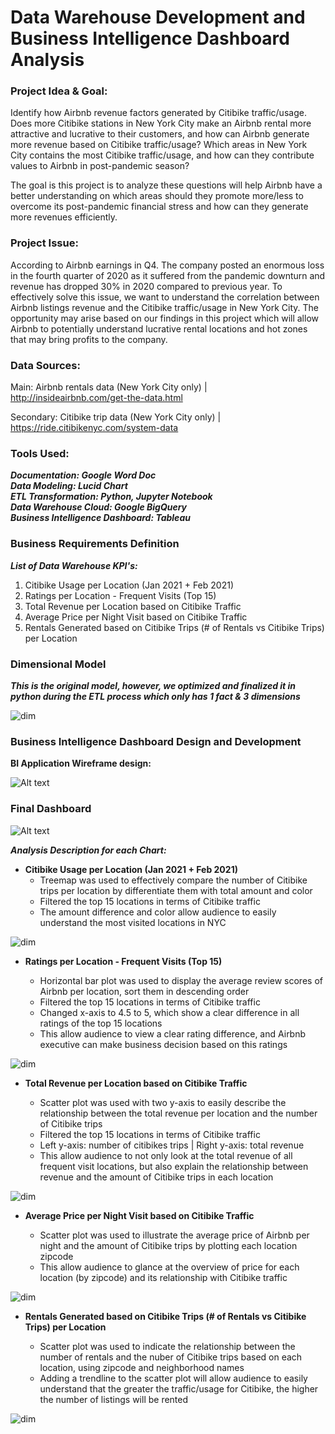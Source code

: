# Data Warehouse Development and Business Intelligence Dashboard Analysis

### Project Idea & Goal:

Identify how Airbnb revenue factors generated by Citibike traffic/usage. Does more Citibike stations in New York City make an Airbnb rental more attractive and lucrative to their customers, and how can Airbnb generate more revenue based on Citibike traffic/usage? Which areas in New York City contains the most Citibike traffic/usage, and how can they contribute values to Airbnb in post-pandemic season?

The goal is this project is to analyze these questions will help Airbnb have a better understanding on which areas should they promote more/less to overcome its post-pandemic financial stress and how can they generate more revenues efficiently.
  
### Project Issue:

According to Airbnb earnings in Q4. The company posted an enormous loss in the fourth quarter of 2020 as it suffered from the pandemic downturn and revenue has dropped 30% in 2020 compared to previous year. To effectively solve this issue, we want to understand the correlation between Airbnb listings revenue and the Citibike traffic/usage in New York City. The opportunity may arise based on our findings in this project which will allow Airbnb to potentially understand lucrative rental locations and hot zones that may bring profits to the company.

### Data Sources:

Main: Airbnb rentals data (New York City only) | http://insideairbnb.com/get-the-data.html

Secondary: Citibike trip data (New York City only) | https://ride.citibikenyc.com/system-data

### Tools Used:

***Documentation: Google Word Doc <br>
Data Modeling: Lucid Chart <br>
ETL Transformation: Python, Jupyter Notebook <br>
Data Warehouse Cloud: Google BigQuery <br>
Business Intelligence Dashboard: Tableau***

### Business Requirements Definition

***List of Data Warehouse KPI's:***
1. Citibike Usage per Location (Jan 2021 + Feb 2021)
2. Ratings per Location - Frequent Visits (Top 15)
3. Total Revenue per Location based on Citibike Traffic
4. Average Price per Night Visit based on Citibike Traffic
5. Rentals Generated based on Citibike Trips (# of Rentals vs Citibike Trips) per Location

### Dimensional Model

***This is the original model, however, we optimized and finalized it in python during the ETL process which only has 1 fact & 3 dimensions***

![dim](https://github.com/Eddlee97/Data-Warehouse-Development-and-Dashboard-Analysis/blob/ecd5939a6bb77e1c25460df3cfdfa27fdc29290c/Milestone%20%232%20-%20Dimensional%20Model/Dimensional%20model.png)

### Business Intelligence Dashboard Design and Development

**BI Application Wireframe design:**

![Alt text](https://github.com/Eddlee97/Data-Warehouse-Development-and-Dashboard-Analysis/blob/ecd5939a6bb77e1c25460df3cfdfa27fdc29290c/Milestone%20%234%20-%20BI%20Dashboard/BI%20wireframe%20design.png)

### Final Dashboard

![Alt text](https://github.com/Eddlee97/Data-Warehouse-Development-and-Dashboard-Analysis/blob/ecd5939a6bb77e1c25460df3cfdfa27fdc29290c/Milestone%20%234%20-%20BI%20Dashboard/Overview%20of%20NYC%20Airbnb%20Rentals%20Revenue%20with%20Citibike%20Usage%20(CIS%209440).png)

***Analysis Description for each Chart:***

- **Citibike Usage per Location (Jan 2021 + Feb 2021)** <br>
   - Treemap was used to effectively compare the number of Citibike trips per location by differentiate them with total amount and color <br>
   - Filtered the top 15 locations in terms of Citibike traffic <br>
   - The amount difference and color allow audience to easily understand the most visited locations in NYC

![dim](https://github.com/Eddlee97/Data-Warehouse-Development-and-Dashboard-Analysis/blob/d4f875180529e79f66ef1c5b6969efa140d67f19/Milestone%20%234%20-%20BI%20Dashboard/Chart/1.png)

- **Ratings per Location - Frequent Visits (Top 15)** <br>

   - Horizontal bar plot was used to display the average review scores of Airbnb per location, sort them in descending order <br>
   - Filtered the top 15 locations in terms of Citibike traffic <br>
   - Changed x-axis to 4.5 to 5, which show a clear difference in all ratings of the top 15 locations <br>
   - This allow audience to view a clear rating difference, and Airbnb executive can make business decision based on this ratings 
 
![dim](https://github.com/Eddlee97/Data-Warehouse-Development-and-Dashboard-Analysis/blob/d4f875180529e79f66ef1c5b6969efa140d67f19/Milestone%20%234%20-%20BI%20Dashboard/Chart/2.png)

- **Total Revenue per Location based on Citibike Traffic** <br>

   - Scatter plot was used with two y-axis to easily describe the relationship between the total revenue per location and the number of Citibike trips <br>
   - Filtered the top 15 locations in terms of Citibike traffic <br>
   - Left y-axis: number of citibikes trips | Right y-axis: total revenue <br>
   - This allow audience to not only look at the total revenue of all frequent visit locations, but also explain the relationship between revenue and the amount of Citibike trips in each location
   
![dim](https://github.com/Eddlee97/Data-Warehouse-Development-and-Dashboard-Analysis/blob/d4f875180529e79f66ef1c5b6969efa140d67f19/Milestone%20%234%20-%20BI%20Dashboard/Chart/3.png)

- **Average Price per Night Visit based on Citibike Traffic** <br>

   - Scatter plot was used to illustrate the average price of Airbnb per night and the amount of Citibike trips by plotting each location zipcode  <br>
   - This allow audience to glance at the overview of price for each location (by zipcode) and its relationship with Citibike traffic
   
![dim](https://github.com/Eddlee97/Data-Warehouse-Development-and-Dashboard-Analysis/blob/d4f875180529e79f66ef1c5b6969efa140d67f19/Milestone%20%234%20-%20BI%20Dashboard/Chart/4.png)

- **Rentals Generated based on Citibike Trips (# of Rentals vs Citibike Trips) per Location** <br>

   - Scatter plot was used to indicate the relationship between the number of rentals and the nuber of Citibike trips based on each location, using zipcode and neighborhood names <br>
   - Adding a trendline to the scatter plot will allow audience to easily understand that the greater the traffic/usage for Citibike, the higher the number of listings will be rented
   
![dim](https://github.com/Eddlee97/Data-Warehouse-Development-and-Dashboard-Analysis/blob/d4f875180529e79f66ef1c5b6969efa140d67f19/Milestone%20%234%20-%20BI%20Dashboard/Chart/5.png)
